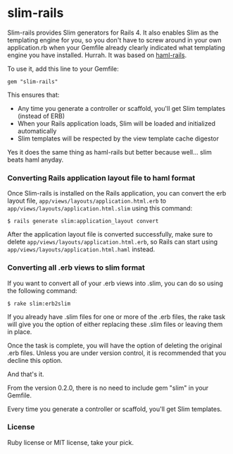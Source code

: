 # slim-rails

Slim-rails provides Slim generators for Rails 4. It also enables Slim as the templating engine for you, so you don't have to screw around in your own application.rb when your Gemfile already clearly indicated what templating engine you have installed. Hurrah. It was based on
[haml-rails](http://github.com/indirect/haml-rails).

To use it, add this line to your Gemfile:

``` gem "slim-rails" ```


This ensures that:


* Any time you generate a controller or scaffold, you'll get Slim templates
  (instead of ERB)
* When your Rails application loads, Slim will be loaded and initialized
  automatically
* Slim templates will be respected by the view template cache digestor

Yes it does the same thing as haml-rails but better because well... slim beats haml anyday.

### Converting Rails application layout file to haml format

Once Slim-rails is installed on the Rails application,
you can convert the erb layout file, `app/views/layouts/application.html.erb`
to `app/views/layouts/application.html.slim` using this command:

    $ rails generate slim:application_layout convert

After the application layout file is converted successfully,
make sure to delete `app/views/layouts/application.html.erb`, so Rails can
start using `app/views/layouts/application.html.haml` instead.

### Converting all .erb views to slim format

If you want to convert all of your .erb views into .slim, you can do so using the following command:

    $ rake slim:erb2slim

If you already have .slim files for one or more of the .erb files, the rake task will give you the option of either
replacing these .slim files or leaving them in place.

Once the task is complete, you will have the option of deleting the original .erb files. Unless you are under
version control, it is recommended that you decline this option.

And that's it.

From the version 0.2.0, there is no need to include gem "slim" in your Gemfile.

Every time you generate a controller or scaffold, you'll get Slim templates.

### License

Ruby license or MIT license, take your pick.
